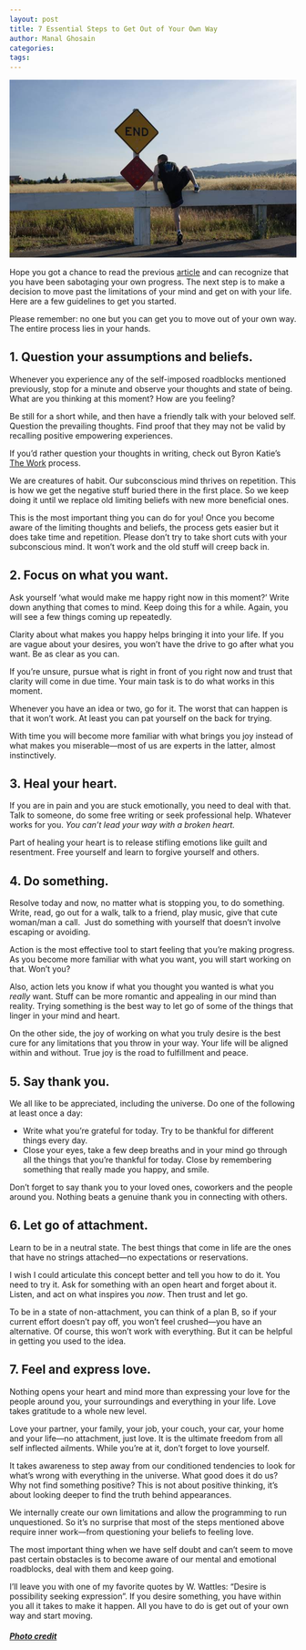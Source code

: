 ```yaml
---
layout: post
title: 7 Essential Steps to Get Out of Your Own Way
author: Manal Ghosain
categories:
tags:
---
```


![Jump the fence](/images/jump-fence.jpg)

Hope you got a chance to read the previous [article](/can-you-get-out-of-your-own-way/) and can recognize that you have been sabotaging your own progress. The next step is to make a decision to move past the limitations of your mind and get on with your life. Here are a few guidelines to get you started. 

Please remember: no one but you can get you to move out of your own way. The entire process lies in your hands. 

## 1. Question your assumptions and beliefs.

Whenever you experience any of the self-imposed roadblocks mentioned previously, stop for a minute and observe your thoughts and state of being. What are you thinking at this moment? How are you feeling? 

Be still for a short while, and then have a friendly talk with your beloved self. Question the prevailing thoughts. Find proof that they may not be valid by recalling positive empowering experiences. 

If you’d rather question your thoughts in writing, check out Byron Katie’s [The Work](http://thework.com/en/do-work) process. 

We are creatures of habit. Our subconscious mind thrives on repetition. This is how we get the negative stuff buried there in the first place. So we keep doing it until we replace old limiting beliefs with new more beneficial ones. 

This is the most important thing you can do for you! Once you become aware of the limiting thoughts and beliefs, the process gets easier but it does take time and repetition. Please don’t try to take short cuts with your subconscious mind. It won’t work and the old stuff will creep back in. 

## 2. Focus on what you want.

Ask yourself ‘what would make me happy right now in this moment?’ Write down anything that comes to mind. Keep doing this for a while. Again, you will see a few things coming up repeatedly. 

Clarity about what makes you happy helps bringing it into your life. If you are vague about your desires, you won’t have the drive to go after what you want. Be as clear as you can. 

If you’re unsure, pursue what is right in front of you right now and trust that clarity will come in due time. Your main task is to do what works in this moment. 

Whenever you have an idea or two, go for it. The worst that can happen is that it won’t work. At least you can pat yourself on the back for trying. 

With time you will become more familiar with what brings you joy instead of what makes you miserable—most of us are experts in the latter, almost instinctively. 

## 3. Heal your heart.

If you are in pain and you are stuck emotionally, you need to deal with that. Talk to someone, do some free writing or seek professional help. Whatever works for you. *You can’t lead your way with a broken heart.*

Part of healing your heart is to release stifling emotions like guilt and resentment. Free yourself and learn to forgive yourself and others. 

## 4. Do something.

Resolve today and now, no matter what is stopping you, to do something. Write, read, go out for a walk, talk to a friend, play music, give that cute woman/man a call.  Just do something with yourself that doesn’t involve escaping or avoiding. 

Action is the most effective tool to start feeling that you’re making progress. As you become more familiar with what you want, you will start working on that. Won’t you? 

Also, action lets you know if what you thought you wanted is what you *really* want. Stuff can be more romantic and appealing in our mind than reality. Trying something is the best way to let go of some of the things that linger in your mind and heart. 

On the other side, the joy of working on what you truly desire is the best cure for any limitations that you throw in your way. Your life will be aligned within and without. True joy is the road to fulfillment and peace. 

## 5. Say thank you.

We all like to be appreciated, including the universe. Do one of the following at least once a day: 

  * Write what you’re grateful for today. Try to be thankful for different things every day.
  * Close your eyes, take a few deep breaths and in your mind go through all the things that you’re thankful for today. Close by remembering something that really made you happy, and smile.

Don’t forget to say thank you to your loved ones, coworkers and the people around you. Nothing beats a genuine thank you in connecting with others. 

## 6. Let go of attachment.

Learn to be in a neutral state. The best things that come in life are the ones that have no strings attached—no expectations or reservations. 

I wish I could articulate this concept better and tell you how to do it. You need to try it. Ask for something with an open heart and forget about it. Listen, and act on what inspires you *now*. Then trust and let go. 

To be in a state of non-attachment, you can think of a plan B, so if your current effort doesn’t pay off, you won’t feel crushed—you have an alternative. Of course, this won’t work with everything. But it can be helpful in getting you used to the idea. 

## 7. Feel and express love.

Nothing opens your heart and mind more than expressing your love for the people around you, your surroundings and everything in your life. Love takes gratitude to a whole new level. 

Love your partner, your family, your job, your couch, your car, your home and your life—no attachment, just love. It is the ultimate freedom from all self inflected ailments. While you’re at it, don’t forget to love yourself. 

It takes awareness to step away from our conditioned tendencies to look for what’s wrong with everything in the universe. What good does it do us? Why not find something positive? This is not about positive thinking, it’s about looking deeper to find the truth behind appearances. 

We internally create our own limitations and allow the programming to run unquestioned. So it’s no surprise that most of the steps mentioned above require inner work—from questioning your beliefs to feeling love. 

The most important thing when we have self doubt and can’t seem to move past certain obstacles is to become aware of our mental and emotional roadblocks, deal with them and keep going. 

I’ll leave you with one of my favorite quotes by W. Wattles: “Desire is possibility seeking expression”. If you desire something, you have within you all it takes to make it happen. All you have to do is get out of your own way and start moving. 

##### [Photo credit](http://www.flickr.com/photos/ncanup/3526550845/in/photostream/)